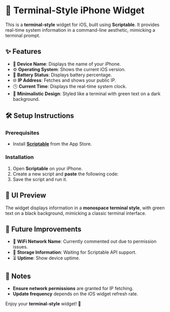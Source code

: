 # 📱 Terminal-Style iPhone Widget

This is a **terminal-style** widget for iOS, built using **Scriptable**. It provides real-time system information in a command-line aesthetic, mimicking a terminal prompt.

## ✨ Features
- 📱 **Device Name**: Displays the name of your iPhone.
- ⚙️ **Operating System**: Shows the current iOS version.
- 🔋 **Battery Status**: Displays battery percentage.
- 🌐 **IP Address**: Fetches and shows your public IP.
- 🕒 **Current Time**: Displays the real-time system clock.
- 🎨 **Minimalistic Design**: Styled like a terminal with green text on a dark background.

## 🛠️ Setup Instructions
### Prerequisites
- Install [**Scriptable**](https://apps.apple.com/us/app/scriptable/id1405459188) from the App Store.

### Installation
1. Open **Scriptable** on your iPhone.
2. Create a new script and **paste** the following code:
3. Save the script and run it.

## 🎨 UI Preview
The widget displays information in a **monospace terminal style**, with green text on a black background, mimicking a classic terminal interface.

## 🚀 Future Improvements
- 📶 **WiFi Network Name**: Currently commented out due to permission issues.
- 💾 **Storage Information**: Waiting for Scriptable API support.
- ⏳ **Uptime**: Show device uptime.

## 📝 Notes
- **Ensure network permissions** are granted for IP fetching.
- **Update frequency** depends on the iOS widget refresh rate.

Enjoy your **terminal-style** widget! 🚀

